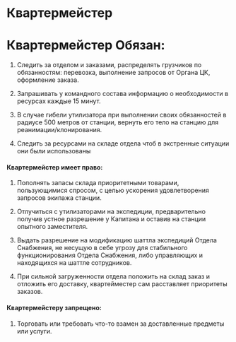 # Квартермейстер

# Квартермейстер Обязан:

1. Следить за отделом и заказами, распределять грузчиков по обязанностям: перевозка, выполнение запросов от Органа ЦК, оформление заказа.

2. Запрашивать у командного состава информацию о необходимости в ресурсах каждые 15 минут.

3. В случае гибели утилизатора при выполнении своих обязанностей в радиусе 500 метров от станции, вернуть его тело на станцию для реанимации/клонирования.

4. Следить за ресурсами на складе отдела чтоб в экстренные ситуации они были использованы

#### Квартермейстер имеет право:

1. Пополнять запасы склада приоритетными товарами, пользующимися спросом, с целью ускорения удовлетворения запросов экипажа станции.

2. Отлучиться с утилизаторами на экспедиции, предварительно получив устное разрешение у Капитана и оставив на станции опытного заместителя.

3. Выдать разрешение на модификацию шаттла экспедиций Отдела Снабжения, не несущую в себе угрозу для стабильного функционирования Отдела Снабжения, либо управляющих и находящихся на шаттле сотрудников.

4. При сильной загруженности отдела положить на склад заказ и отложить его доставку, квартейместер сам расставляет приоритеты заказов.

#### Квартермейстеру запрещено:

1. Торговать или требовать что-то взамен за доставленные предметы или услуги.